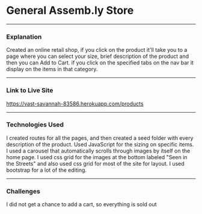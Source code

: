 <h1>General Assemb.ly Store</h1>
<hr>

<h3>Explanation</h3>
<p> Created an online retail shop, if you click on the product it'll take you to a page where you can select your size, brief description of the product and then you can Add to Cart. if you click on the specified tabs on the nav bar it display on the items in that category.

<hr>

<h3>Link to Live Site</h3>

https://vast-savannah-83586.herokuapp.com/products

<hr>

<h3>Technologies Used</h3>

<p>I created routes for all the pages, and then created a seed folder with every description of the product. Used JavaScript for the sizing on specific items.  I used a carousel that automatically scrolls through images by itself on the home page.  I used css grid for the images at the bottom labeled "Seen in the Streets" and also used css grid for most of the site for layout.  I used bootstrap for a lot of the editing.

<hr>

<h3>Challenges</h3>

I did not get a chance to add a cart, so everything is sold out 

